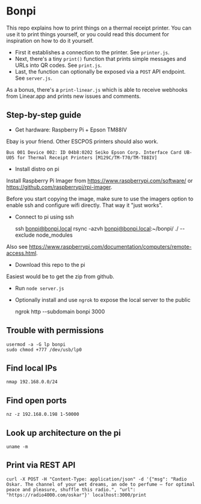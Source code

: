 # Bonpi

This repo explains how to print things on a thermal receipt printer. You can use it to print things yourself, or you could read this document for inspiration on how to do it yourself.

- First it establishes a connection to the printer. See `printer.js`. 
- Next, there's a tiny `print()` function that prints simple messages and URLs into QR codes. See `print.js`.
- Last, the function can optionally be exposed via a `POST` API endpoint. See `server.js`.

As a bonus, there's a `print-linear.js` which is able to receive webhooks from Linear.app and prints new issues and comments.

## Step-by-step guide

- Get hardware: Raspberry Pi + Epson TM88IV

Ebay is your friend. Other ESCPOS printers should also work.

	Bus 001 Device 002: ID 04b8:0202 Seiko Epson Corp. Interface Card UB-U05 for Thermal Receipt Printers [M129C/TM-T70/TM-T88IV]

- Install distro on pi

Install Raspberry Pi Imager from https://www.raspberrypi.com/software/ or https://github.com/raspberrypi/rpi-imager.

Before you start copying the image, make sure to use the imagers option to enable ssh and configure wifi directly. That way it "just works".

- Connect to pi using ssh

	ssh bonpi@bonpi.local
	rsync -azvh bonpi@bonpi.local:~/bonpi/ ./ --exclude node_modules

Also see https://www.raspberrypi.com/documentation/computers/remote-access.html.

- Download this repo to the pi

Easiest would be to get the zip from github.

- Run `node server.js`
- Optionally install and use `ngrok` to expose the local server to the public

    ngrok http --subdomain bonpi 3000

## Trouble with permissions

	usermod -a -G lp bonpi
	sudo chmod +777 /dev/usb/lp0

## Find local IPs

	nmap 192.168.0.0/24

## Find open ports

	nz -z 192.168.0.198 1-50000

## Look up architecture on the pi

	uname -m

## Print via REST API

	curl -X POST -H "Content-Type: application/json" -d '{"msg": "Radio Oskar. The channel of your wet dreams, an ode to perfume — for optimal peace and pleasure, shuffle this radio.", "url": "https://radio4000.com/oskar"}' localhost:3000/print


